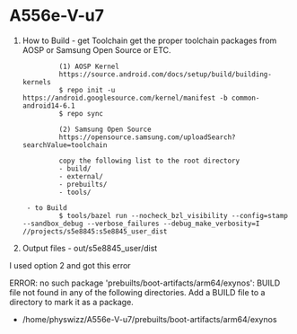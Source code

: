 # A556e-V-u7

1. How to Build
        - get Toolchain
                get the proper toolchain packages from AOSP or Samsung Open Source or ETC.
                
                (1) AOSP Kernel
                https://source.android.com/docs/setup/build/building-kernels
                $ repo init -u https://android.googlesource.com/kernel/manifest -b common-android14-6.1
                $ repo sync
                
                (2) Samsung Open Source
                https://opensource.samsung.com/uploadSearch?searchValue=toolchain
                
                copy the following list to the root directory
                - build/
                - external/
                - prebuilts/
                - tools/

        - to Build
                $ tools/bazel run --nocheck_bzl_visibility --config=stamp --sandbox_debug --verbose_failures --debug_make_verbosity=I //projects/s5e8845:s5e8845_user_dist

2. Output files
        - out/s5e8845_user/dist

I used option 2 and got this error

ERROR: no such package 'prebuilts/boot-artifacts/arm64/exynos': BUILD file not found in any of the following directories. Add a BUILD file to a directory to mark it as a package.
 - /home/physwizz/A556e-V-u7/prebuilts/boot-artifacts/arm64/exynos


